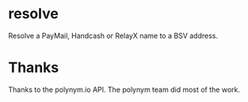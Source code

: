 # resolve
Resolve a PayMail, Handcash or RelayX name to a BSV address.

# Thanks

Thanks to the polynym.io API. The polynym team did most of the work.

